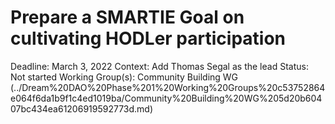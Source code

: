 # Prepare a SMARTIE Goal on cultivating HODLer participation

Deadline: March 3, 2022
Context: Add Thomas Segal as the lead
Status: Not started
Working Group(s): Community Building WG (../Dream%20DAO%20Phase%201%20Working%20Groups%20c53752864e064f6da1b9f1c4ed1019ba/Community%20Building%20WG%205d20b60407bc434ea61206919592773d.md)